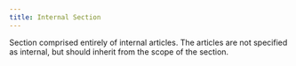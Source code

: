 ```yaml
---
title: Internal Section
---
```


Section comprised entirely of internal articles. 
The articles are not specified as internal, but should inherit from the scope of the section.
